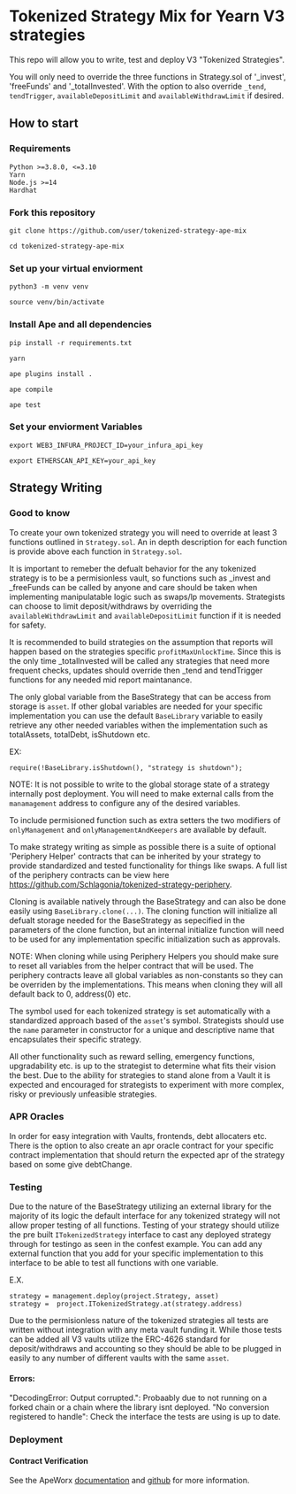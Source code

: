 # Tokenized Strategy Mix for Yearn V3 strategies

This repo will allow you to write, test and deploy V3 "Tokenized Strategies".

You will only need to override the three functions in Strategy.sol of '_invest', 'freeFunds' and '_totalInvested'. With the option to also override `_tend`, `tendTrigger`, `availableDepositLimit` and `availableWithdrawLimit` if desired.

## How to start

### Requirements
    Python >=3.8.0, <=3.10
    Yarn
    Node.js >=14
    Hardhat

### Fork this repository

    git clone https://github.com/user/tokenized-strategy-ape-mix

    cd tokenized-strategy-ape-mix

### Set up your virtual enviorment

    python3 -m venv venv

    source venv/bin/activate

### Install Ape and all dependencies

    pip install -r requirements.txt
    
    yarn
    
    ape plugins install .
    
    ape compile
    
    ape test
    
### Set your enviorment Variables

    export WEB3_INFURA_PROJECT_ID=your_infura_api_key

    export ETHERSCAN_API_KEY=your_api_key

## Strategy Writing

### Good to know

To create your own tokenized strategy you will need to override at least 3 functions outlined in `Strategy.sol`. An in depth description for each function is provide above each function in `Strategy.sol`.

It is important to remeber the defualt behavior for the any tokenized strategy is to be a permisionless vault, so functions such as _invest and _freeFunds can be called by anyone and care should be taken when implementing manipulatable logic such as swaps/lp movements. Strategists can choose to limit deposit/withdraws by overriding the `availableWithdrawLimit` and `availableDepositLimit` function if it is needed for safety.

It is recommended to build strategies on the assumption that reports will happen based on the strategies specific `profitMaxUnlockTime`. Since this is the only time _totalInvested will be called any strategies that need more frequent checks, updates should override then _tend and tendTrigger functions for any needed mid report maintanance.

The only global variable from the BaseStrategy that can be access from storage is `asset`. If other global variables are needed for your specific implementation you can use the default `BaseLibrary` variable to easily retrieve any other needed variables withen the implementation such as totalAssets, totalDebt, isShutdown etc.

EX:

    require(!BaseLibrary.isShutdown(), "strategy is shutdown");

NOTE: It is not possible to write to the global storage state of a strategy internally post deployment. You will need to make external calls from the `manamagement` address to configure any of the desired variables.

To include permisioned function such as extra setters the two modifiers of `onlyManagement` and `onlyManagementAndKeepers` are available by default.

To make strategy writing as simple as possible there is a suite of optional 'Periphery Helper' contracts that can be inherited by your strategy to provide standardized and tested functionality for things like swaps. A full list of the periphery contracts can be view here https://github.com/Schlagonia/tokenized-strategy-periphery.

Cloning is available natively through the BaseStrategy and can also be done easily using `BaseLibrary.clone(...)`. The cloning function will initialize all defualt storage needed for the BaseStrategy as sepecified in the parameters of the clone function, but an internal initialize function will need to be used for any implementation specific initialization such as approvals.

NOTE: When cloning while using Periphery Helpers you should make sure to reset all variables from the helper contract that will be used. The periphery contracts leave all global variables as non-constants so they can be overriden by the implementations. This means when cloning they will all default back to 0, address(0) etc.

The symbol used for each tokenized strategy is set automatically with a standardized approach based of the `asset`'s symbol. Strategists should use the `name` parameter in constructor for a unique and descriptive name that encapsulates their specific strategy.

All other functionality such as reward selling, emergency functions, upgradability etc. is up to the strategist to determine what fits their vision the best. Due to the ability for strategies to stand alone from a Vault it is expected and encouraged for strategists to experiment with more complex, risky or previously unfeasible strategies.

### APR Oracles

In order for easy integration with Vaults, frontends, debt allocaters etc. There is the option to also create an apr oracle contract for your specific contract implementation that should return the expected apr of the strategy based on some give debtChange. 

### Testing

Due to the nature of the BaseStrategy utilizing an external library for the majority of its logic the default interface for any tokenized strategy will not allow proper testing of all functions. Testing of your strategy should utilize the pre built `ITokenizedStrategy` interface to cast any deployed strategy through for testingo as seen in the confest example. You can add any external function that you add for your specific implementation to this interface to be able to test all functions with one variable. 

E.X.

    strategy = management.deploy(project.Strategy, asset)
    strategy =  project.ITokenizedStrategy.at(strategy.address)

Due to the permisionless nature of the tokenized strategies all tests are written without integration with any meta vault funding it. While those tests can be added all V3 vaults utilize the ERC-4626 standard for deposit/withdraws and accounting so they should be able to be plugged in easily to any number of different vaults with the same `asset`.

#### Errors:

"DecodingError: Output corrupted.": Probaably due to not running on a forked chain or a chain where the library isnt deployed.
"No conversion registered to handle": Check the interface the tests are using is up to date.


### Deployment

#### Contract Verification

See the ApeWorx [documentation](https://docs.apeworx.io/ape/stable/) and [github](https://github.com/ApeWorX/ape) for more information.
